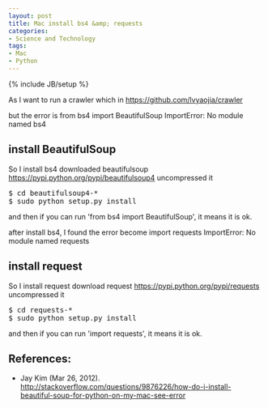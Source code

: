 ```yaml
---
layout: post
title: Mac install bs4 &amp; requests
categories:
- Science and Technology
tags:
- Mac
- Python
---
```

{% include JB/setup %}

As I want to run a crawler which in <a href="https://github.com/lvyaojia/crawler">https://github.com/lvyaojia/crawler</a>

but the error is
from bs4 import BeautifulSoup 
ImportError: No module named bs4

## install BeautifulSoup
So I install bs4
downloaded beautifulsoup
<a href="https://pypi.python.org/pypi/beautifulsoup4" title="https://pypi.python.org/pypi/beautifulsoup4">https://pypi.python.org/pypi/beautifulsoup4
</a>uncompressed it
<pre>
$ cd beautifulsoup4-*
$ sudo python setup.py install
</pre>
and then if you can run 'from bs4 import BeautifulSoup', it means it is ok.

after install bs4, I found the error become
import requests
ImportError: No module named requests

## install request
So I install request
download request
<a href="https://pypi.python.org/pypi/requests" title="https://pypi.python.org/pypi/requests">https://pypi.python.org/pypi/requests
</a>uncompressed it
<pre>
$ cd requests-*
$ sudo python setup.py install
</pre>
and then if you can run 'import requests', it means it is ok.

## References:
+ Jay Kim (Mar 26, 2012). <a href="http://stackoverflow.com/questions/9876226/how-do-i-install-beautiful-soup-for-python-on-my-mac-see-error" title="http://stackoverflow.com/questions/9876226/how-do-i-install-beautiful-soup-for-python-on-my-mac-see-error">http://stackoverflow.com/questions/9876226/how-do-i-install-beautiful-soup-for-python-on-my-mac-see-error</a>
